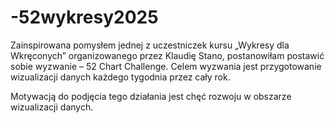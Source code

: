 # -52wykresy2025

Zainspirowana pomysłem jednej z uczestniczek kursu „Wykresy dla Wkręconych” organizowanego przez Klaudię Stano, postanowiłam postawić sobie wyzwanie – 52 Chart Challenge. Celem wyzwania jest przygotowanie wizualizacji danych każdego tygodnia przez cały rok.

Motywacją do podjęcia tego działania jest chęć rozwoju w obszarze wizualizacji danych.
